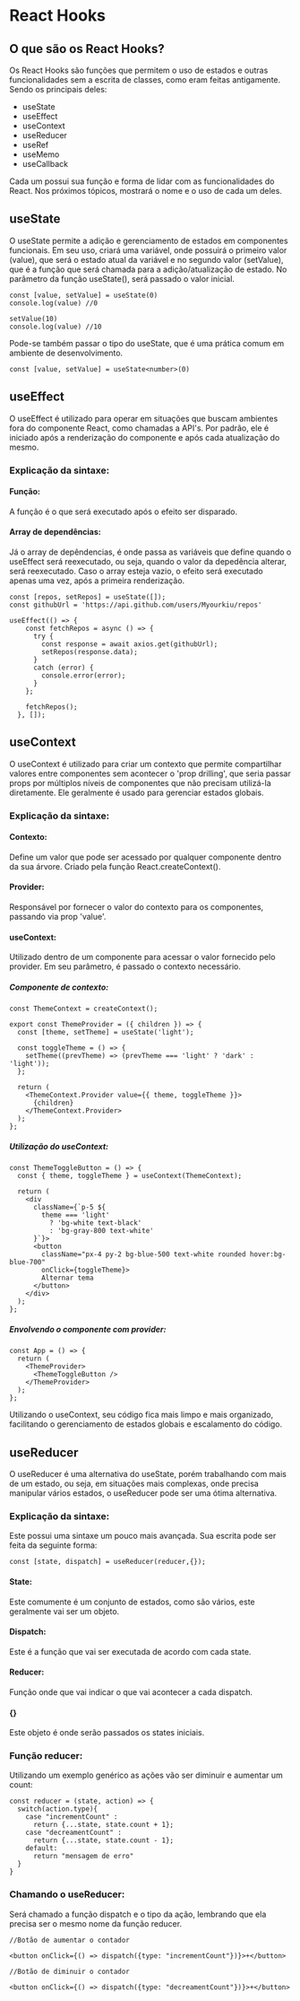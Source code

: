 # React Hooks

## O que são os React Hooks?
Os React Hooks são funções que permitem o uso de estados e outras funcionalidades sem a escrita de classes, como eram feitas antigamente. Sendo os principais deles:
- useState
- useEffect 
- useContext
- useReducer
- useRef
- useMemo
- useCallback

Cada um possui sua função e forma de lidar com as funcionalidades do React. Nos próximos tópicos, mostrará o nome e o uso de cada um deles.

## useState

O useState permite a adição e gerenciamento de estados em componentes funcionais. Em seu uso, criará uma variável, onde possuirá o primeiro valor (value), que será o estado atual da variável e no segundo valor (setValue), que é a função que será chamada para a adição/atualização de estado. No parâmetro da função useState(), será passado o valor inicial.

```
const [value, setValue] = useState(0)
console.log(value) //0

setValue(10)
console.log(value) //10
```

Pode-se também passar o tipo do useState, que é uma prática comum em ambiente de desenvolvimento.

```
const [value, setValue] = useState<number>(0)
```

## useEffect

O useEffect é utilizado para operar em situações que buscam ambientes fora do componente React, como chamadas a API's. Por padrão, ele é iniciado após a renderização do componente e após cada atualização do mesmo. 

### Explicação da sintaxe:

#### Função:
A função é o que será executado após o efeito ser disparado.

#### Array de dependências:
Já o array de depêndencias, é onde passa as variáveis que define quando o useEffect será reexecutado, ou seja, quando o valor da depedência alterar, será reexecutado. Caso o array esteja vazio,  o efeito será executado apenas uma vez, após a primeira renderização.

```
const [repos, setRepos] = useState([]);
const githubUrl = 'https://api.github.com/users/Myourkiu/repos'

useEffect(() => {
    const fetchRepos = async () => {
      try {
        const response = await axios.get(githubUrl);
        setRepos(response.data);
      } 
      catch (error) {
        console.error(error);
      }
    };

    fetchRepos();
  }, []);
```

## useContext

O useContext é utilizado para criar um contexto que permite compartilhar valores entre componentes sem acontecer o 'prop drilling', que seria passar props por múltiplos níveis de componentes que não precisam utilizá-la diretamente. Ele geralmente é usado para gerenciar estados globais.

### Explicação da sintaxe:

#### Contexto: 
Define um valor que pode ser acessado por qualquer componente dentro da sua árvore. Criado pela função React.createContext().

#### Provider:
Responsável por fornecer o valor do contexto para os componentes, passando via prop 'value'.

#### useContext:
Utilizado dentro de um componente para acessar o valor fornecido pelo provider. Em seu parâmetro, é passado o contexto necessário.

##### Componente de contexto:
```
const ThemeContext = createContext();

export const ThemeProvider = ({ children }) => {
  const [theme, setTheme] = useState('light');

  const toggleTheme = () => {
    setTheme((prevTheme) => (prevTheme === 'light' ? 'dark' : 'light'));
  };

  return (
    <ThemeContext.Provider value={{ theme, toggleTheme }}>
      {children}
    </ThemeContext.Provider>
  );
};
```

##### Utilização do useContext:

```
const ThemeToggleButton = () => {
  const { theme, toggleTheme } = useContext(ThemeContext);

  return (
    <div
      className={`p-5 ${
        theme === 'light'
          ? 'bg-white text-black'
          : 'bg-gray-800 text-white'
      }`}>
      <button
        className="px-4 py-2 bg-blue-500 text-white rounded hover:bg-blue-700"
        onClick={toggleTheme}>
        Alternar tema
      </button>
    </div>
  );
};
```

##### Envolvendo o componente com provider:
```
const App = () => {
  return (
    <ThemeProvider>
      <ThemeToggleButton />
    </ThemeProvider>
  );
};
```

Utilizando o useContext, seu código fica mais limpo e mais organizado, facilitando o gerenciamento de estados globais e escalamento do código.

## useReducer

O useReducer é uma alternativa do useState, porém trabalhando com mais de um estado, ou seja, em situações mais complexas, onde precisa manipular vários estados, o useReducer pode ser uma ótima alternativa.

### Explicação da sintaxe:
Este possui uma sintaxe um pouco mais avançada. Sua escrita pode ser feita da seguinte forma:

```
const [state, dispatch] = useReducer(reducer,{});
```
#### State:
Este comumente é um conjunto de estados, como são vários, este geralmente vai ser um objeto.

#### Dispatch:
Este é a função que vai ser executada de acordo com cada state.

#### Reducer:
Função onde que vai indicar o que vai acontecer a cada dispatch.

#### {}
Este objeto é onde serão passados os states iniciais.

### Função reducer:
Utilizando um exemplo genérico as ações vão ser diminuir e aumentar um count:
```
const reducer = (state, action) => {
  switch(action.type){
    case "incrementCount" :
      return {...state, state.count + 1};
    case "decreamentCount" : 
      return {...state, state.count - 1};
    default:
      return "mensagem de erro"
  }
}
```

### Chamando o useReducer:
Será chamado a função dispatch e o tipo da ação, lembrando que ela precisa ser o mesmo nome da função reducer.

```
//Botão de aumentar o contador

<button onClick={() => dispatch({type: "incrementCount"})}>+</button>

//Botão de diminuir o contador

<button onClick={() => dispatch({type: "decreamentCount"})}>+</button>
```
